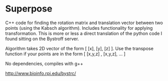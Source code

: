 # Superpose
C++ code for finding the rotation matrix and translation vector between two points (using the Kabsch algorithm). Includes functionality for applying transformation.
This is more or less a direct translation of the python code I found sitting on
the Bystroff server.

Algorithm takes 2D vector of the form [ [x], [y], [z] ]. Use the transpose function
if your points are in the form [ [x,y,z] , [x,y,z], ... ]

No dependencies, compiles with g++

http://www.bioinfo.rpi.edu/bystrc/
